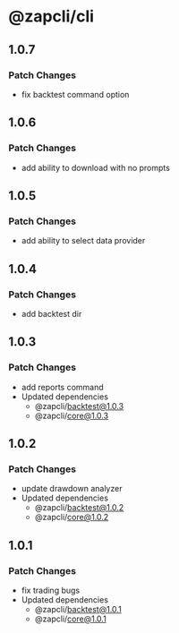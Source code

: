 # @zapcli/cli

## 1.0.7

### Patch Changes

- fix backtest command option

## 1.0.6

### Patch Changes

- add ability to download with no prompts

## 1.0.5

### Patch Changes

- add ability to select data provider

## 1.0.4

### Patch Changes

- add backtest dir

## 1.0.3

### Patch Changes

- add reports command
- Updated dependencies
  - @zapcli/backtest@1.0.3
  - @zapcli/core@1.0.3

## 1.0.2

### Patch Changes

- update drawdown analyzer
- Updated dependencies
  - @zapcli/backtest@1.0.2
  - @zapcli/core@1.0.2

## 1.0.1

### Patch Changes

- fix trading bugs
- Updated dependencies
  - @zapcli/backtest@1.0.1
  - @zapcli/core@1.0.1
